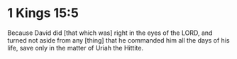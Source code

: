 # 1 Kings 15:5

Because David did [that which was] right in the eyes of the LORD, and turned not aside from any [thing] that he commanded him all the days of his life, save only in the matter of Uriah the Hittite.